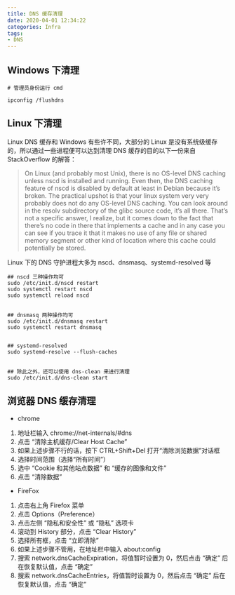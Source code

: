 ```yaml
---
title: DNS 缓存清理
date: 2020-04-01 12:34:22
categories: Infra
tags:
- DNS
---
```

## Windows 下清理
```
# 管理员身份运行 cmd
 
ipconfig /flushdns
```
<!--more-->
## Linux 下清理
Linux DNS 缓存和 Windows 有些许不同，大部分的 Linux 是没有系统级缓存的，所以通过一些进程便可以达到清理 DNS 缓存的目的以下一份来自 StackOverflow 的解答：
> On Linux (and probably most Unix), there is no OS-level DNS caching unless nscd is installed and running. Even then, the DNS caching feature of nscd is disabled by default at least in Debian because it’s broken. The practical upshot is that your linux system very very probably does not do any OS-level DNS caching.
You can look around in the resolv subdirectory of the glibc source code, it’s all there. That’s not a specific answer, I realize, but it comes down to the fact that there’s no code in there that implements a cache and in any case you can see if you trace it that it makes no use of any file or shared memory segment or other kind of location where this cache could potentially be stored.

Linux 下的 DNS 守护进程大多为 nscd、dnsmasq、systemd-resolved 等
```
## nscd 三种操作均可
sudo /etc/init.d/nscd restart
sudo systemctl restart nscd
sudo systemctl reload nscd
 
 
## dnsmasq 两种操作均可
sudo /etc/init.d/dnsmasq restart
sudo systemctl restart dnsmasq
 
 
## systemd-resolved
sudo systemd-resolve --flush-caches
 
 
## 除此之外，还可以使用 dns-clean 来进行清理
sudo /etc/init.d/dns-clean start
```

## 浏览器 DNS 缓存清理
* chrome
1. 地址栏输入 chrome://net-internals/#dns
2. 点击 “清除主机缓存/Clear Host Cache”
3. 如果上述步骤不行的话，按下 CTRL+Shift+Del 打开“清除浏览数据”对话框
4. 选择时间范围（选择“所有时间”）
5. 选中 “Cookie 和其他站点数据” 和 “缓存的图像和文件”
6. 点击 “清除数据”
* FireFox
1. 点击右上角 Firefox 菜单
2. 点击 Options（Preference）
3. 点击左侧 “隐私和安全性” 或 “隐私” 选项卡
4. 滚动到 History 部分，点击 “Clear History”
5. 选择所有框，点击 “立即清除”
6. 如果上述步骤不管用，在地址栏中输入 about:config
7. 搜索 network.dnsCacheExpiration，将值暂时设置为 0，然后点击 “确定” 后在恢复默认值，点击 “确定”
8. 搜索 network.dnsCacheEntries，将值暂时设置为 0，然后点击 “确定” 后在恢复默认值，点击 “确定”
